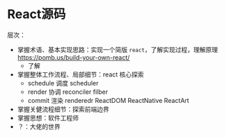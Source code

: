 # React源码

层次：
- 掌握术语、基本实现思路：实现一个简版 `react`，了解实现过程，理解原理 https://pomb.us/build-your-own-react/ 
  - 了解
- 掌握整体工作流程、局部细节：react 核心探索
  - schedule 调度 scheduler 
  - render 协调 reconciler filber
  - commit 渲染 renderedr ReactDOM ReactNative ReactArt
- 掌握关健流程细节：探索前端边界
- 掌握思想：软件工程师
- ？：大佬的世界
